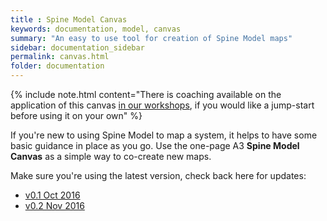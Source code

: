 ```yaml
---
title : Spine Model Canvas
keywords: documentation, model, canvas
summary: "An easy to use tool for creation of Spine Model maps"
sidebar: documentation_sidebar
permalink: canvas.html
folder: documentation
---
```


{% include note.html content="There is coaching available on the application of this canvas [in our workshops](/spine-model-workshops), if you would like a jump-start before using it on your own" %}

If you're new to using Spine Model to map a system, it helps to have some basic guidance in place as you go. Use the one-page A3 **Spine Model Canvas** as a simple way to co-create new maps.

Make sure you're using the latest version, check back here for updates:

* [v0.1 Oct 2016](https://cdn.rawgit.com/SpineModel/spinemodel.github.io/pdf/SpineCanvas.0.1.pdf)
* [v0.2 Nov 2016](https://cdn.rawgit.com/SpineModel/spinemodel.github.io/pdf/SpineCanvas.0.2.pdf)


